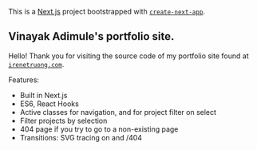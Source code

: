 This is a [Next.js](https://nextjs.org/) project bootstrapped with [`create-next-app`](https://github.com/vercel/next.js/tree/canary/packages/create-next-app).

## Vinayak Adimule's portfolio site.

Hello! Thank you for visiting the source code of my portfolio site found at [`irenetruong.com`](https://irenetruong.com/).

Features:

- Built in Next.js
- ES6, React Hooks
- Active classes for navigation, and for project filter on select
- Filter projects by selection
- 404 page if you try to go to a non-existing page
- Transitions: SVG tracing on  and /404
